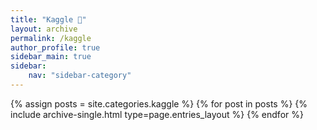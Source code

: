 ```yaml
---
title: "Kaggle 🎯"
layout: archive
permalink: /kaggle
author_profile: true
sidebar_main: true
sidebar:
    nav: "sidebar-category"
---
```



{% assign posts = site.categories.kaggle %}
{% for post in posts %} {% include archive-single.html type=page.entries_layout %} {% endfor %}
